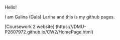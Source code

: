 Hello!

I am Galina (Gala) Larina and this is my github pages.

[Coursework 2 website] (https:///DMU-P2607972.github.io/CW2/HomePage.html)
